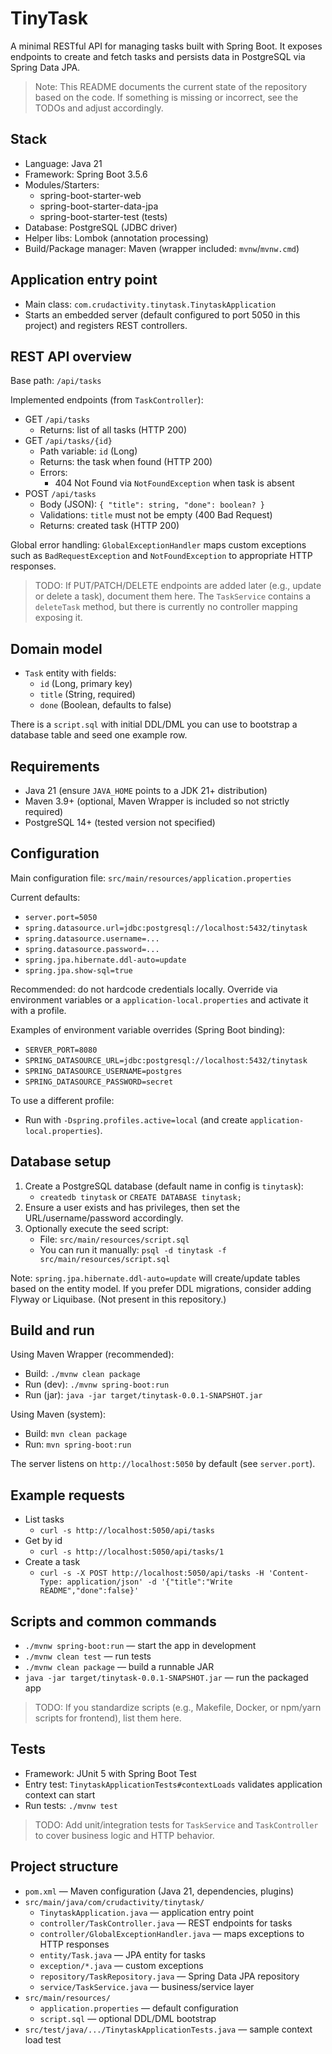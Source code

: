 # TinyTask

A minimal RESTful API for managing tasks built with Spring Boot. It exposes endpoints to create and fetch tasks and persists data in PostgreSQL via Spring Data JPA.

> Note: This README documents the current state of the repository based on the code. If something is missing or incorrect, see the TODOs and adjust accordingly.

## Stack
- Language: Java 21
- Framework: Spring Boot 3.5.6
- Modules/Starters:
  - spring-boot-starter-web
  - spring-boot-starter-data-jpa
  - spring-boot-starter-test (tests)
- Database: PostgreSQL (JDBC driver)
- Helper libs: Lombok (annotation processing)
- Build/Package manager: Maven (wrapper included: `mvnw`/`mvnw.cmd`)

## Application entry point
- Main class: `com.crudactivity.tinytask.TinytaskApplication`
- Starts an embedded server (default configured to port 5050 in this project) and registers REST controllers.

## REST API overview
Base path: `/api/tasks`

Implemented endpoints (from `TaskController`):
- GET `/api/tasks`
  - Returns: list of all tasks (HTTP 200)
- GET `/api/tasks/{id}`
  - Path variable: `id` (Long)
  - Returns: the task when found (HTTP 200)
  - Errors:
    - 404 Not Found via `NotFoundException` when task is absent
- POST `/api/tasks`
  - Body (JSON): `{ "title": string, "done": boolean? }`
  - Validations: `title` must not be empty (400 Bad Request)
  - Returns: created task (HTTP 200)

Global error handling: `GlobalExceptionHandler` maps custom exceptions such as `BadRequestException` and `NotFoundException` to appropriate HTTP responses.

> TODO: If PUT/PATCH/DELETE endpoints are added later (e.g., update or delete a task), document them here. The `TaskService` contains a `deleteTask` method, but there is currently no controller mapping exposing it.

## Domain model
- `Task` entity with fields:
  - `id` (Long, primary key)
  - `title` (String, required)
  - `done` (Boolean, defaults to false)

There is a `script.sql` with initial DDL/DML you can use to bootstrap a database table and seed one example row.

## Requirements
- Java 21 (ensure `JAVA_HOME` points to a JDK 21+ distribution)
- Maven 3.9+ (optional, Maven Wrapper is included so not strictly required)
- PostgreSQL 14+ (tested version not specified)

## Configuration
Main configuration file: `src/main/resources/application.properties`

Current defaults:
- `server.port=5050`
- `spring.datasource.url=jdbc:postgresql://localhost:5432/tinytask`
- `spring.datasource.username=...`
- `spring.datasource.password=...`
- `spring.jpa.hibernate.ddl-auto=update`
- `spring.jpa.show-sql=true`

Recommended: do not hardcode credentials locally. Override via environment variables or a `application-local.properties` and activate it with a profile.

Examples of environment variable overrides (Spring Boot binding):
- `SERVER_PORT=8080`
- `SPRING_DATASOURCE_URL=jdbc:postgresql://localhost:5432/tinytask`
- `SPRING_DATASOURCE_USERNAME=postgres`
- `SPRING_DATASOURCE_PASSWORD=secret`

To use a different profile:
- Run with `-Dspring.profiles.active=local` (and create `application-local.properties`).

## Database setup
1. Create a PostgreSQL database (default name in config is `tinytask`):
   - `createdb tinytask` or `CREATE DATABASE tinytask;`
2. Ensure a user exists and has privileges, then set the URL/username/password accordingly.
3. Optionally execute the seed script:
   - File: `src/main/resources/script.sql`
   - You can run it manually: `psql -d tinytask -f src/main/resources/script.sql`

Note: `spring.jpa.hibernate.ddl-auto=update` will create/update tables based on the entity model. If you prefer DDL migrations, consider adding Flyway or Liquibase. (Not present in this repository.)

## Build and run
Using Maven Wrapper (recommended):
- Build: `./mvnw clean package`
- Run (dev): `./mvnw spring-boot:run`
- Run (jar): `java -jar target/tinytask-0.0.1-SNAPSHOT.jar`

Using Maven (system):
- Build: `mvn clean package`
- Run: `mvn spring-boot:run`

The server listens on `http://localhost:5050` by default (see `server.port`).

## Example requests
- List tasks
  - `curl -s http://localhost:5050/api/tasks`
- Get by id
  - `curl -s http://localhost:5050/api/tasks/1`
- Create a task
  - `curl -s -X POST http://localhost:5050/api/tasks -H 'Content-Type: application/json' -d '{"title":"Write README","done":false}'`

## Scripts and common commands
- `./mvnw spring-boot:run` — start the app in development
- `./mvnw clean test` — run tests
- `./mvnw clean package` — build a runnable JAR
- `java -jar target/tinytask-0.0.1-SNAPSHOT.jar` — run the packaged app

> TODO: If you standardize scripts (e.g., Makefile, Docker, or npm/yarn scripts for frontend), list them here.

## Tests
- Framework: JUnit 5 with Spring Boot Test
- Entry test: `TinytaskApplicationTests#contextLoads` validates application context can start
- Run tests: `./mvnw test`

> TODO: Add unit/integration tests for `TaskService` and `TaskController` to cover business logic and HTTP behavior.

## Project structure
- `pom.xml` — Maven configuration (Java 21, dependencies, plugins)
- `src/main/java/com/crudactivity/tinytask/`
  - `TinytaskApplication.java` — application entry point
  - `controller/TaskController.java` — REST endpoints for tasks
  - `controller/GlobalExceptionHandler.java` — maps exceptions to HTTP responses
  - `entity/Task.java` — JPA entity for tasks
  - `exception/*.java` — custom exceptions
  - `repository/TaskRepository.java` — Spring Data JPA repository
  - `service/TaskService.java` — business/service layer
- `src/main/resources/`
  - `application.properties` — default configuration
  - `script.sql` — optional DDL/DML bootstrap
- `src/test/java/.../TinytaskApplicationTests.java` — sample context load test


